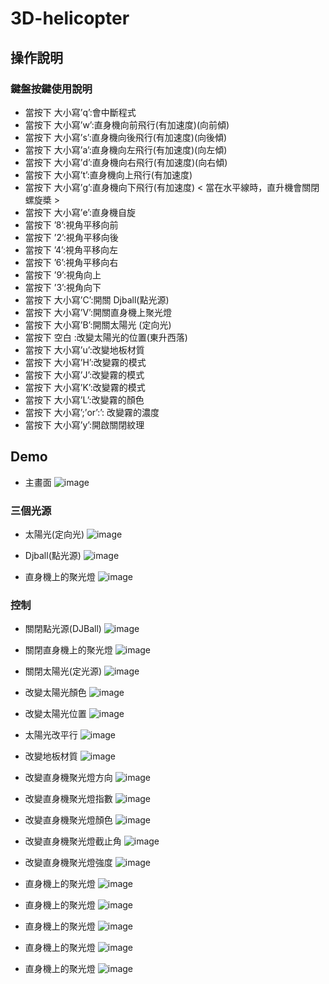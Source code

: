 # 3D-helicopter

## 操作說明

### 鍵盤按鍵使用說明
+ 當按下 大小寫’q’:會中斷程式
+ 當按下 大小寫’w’:直身機向前飛行(有加速度)(向前傾)
+ 當按下 大小寫’s’:直身機向後飛行(有加速度)(向後傾)
+ 當按下 大小寫’a’:直身機向左飛行(有加速度)(向左傾)
+ 當按下 大小寫’d’:直身機向右飛行(有加速度)(向右傾)
+ 當按下 大小寫’t’:直身機向上飛行(有加速度)
+ 當按下 大小寫’g’:直身機向下飛行(有加速度)
< 當在水平線時，直升機會關閉螺旋槳 >
+ 當按下 大小寫’e’:直身機自旋
+ 當按下 ’8’:視角平移向前
+ 當按下 ’2’:視角平移向後
+ 當按下 ’4’:視角平移向左
+ 當按下 ’6’:視角平移向右
+ 當按下 ’9’:視角向上
+ 當按下 ’3’:視角向下
+ 當按下 大小寫’C’:開關 Djball(點光源)
+ 當按下 大小寫’V’:開關直身機上聚光燈
+ 當按下 大小寫’B’:開關太陽光 (定向光)
+ 當按下 空白 :改變太陽光的位置(東升西落)
+ 當按下 大小寫’u’:改變地板材質
+ 當按下 大小寫’H’:改變霧的模式
+ 當按下 大小寫’J’:改變霧的模式
+ 當按下 大小寫’K’:改變霧的模式
+ 當按下 大小寫’L’:改變霧的顏色
+ 當按下 大小寫’;’or’:’: 改變霧的濃度
+ 當按下 大小寫’y’:開啟關閉紋理

## Demo
+ 主畫面
![image](https://github.com/YiKaiWu1125/3D-helicopter/blob/main/picture/主畫面.png)

### 三個光源

+ 太陽光(定向光)
![image](https://github.com/YiKaiWu1125/3D-helicopter/blob/main/picture/太陽光(定向光).png)

+ Djball(點光源)
![image](https://github.com/YiKaiWu1125/3D-helicopter/blob/main/picture/Djball(點光源).png)

+ 直身機上的聚光燈
![image](https://github.com/YiKaiWu1125/3D-helicopter/blob/main/picture/直身機上的聚光燈.png)

### 控制

+ 關閉點光源(DJBall)
![image](https://github.com/YiKaiWu1125/3D-helicopter/blob/main/picture/關閉點光源(DJBall).png)

+ 關閉直身機上的聚光燈
![image](https://github.com/YiKaiWu1125/3D-helicopter/blob/main/picture/關閉直身機上的聚光燈.png)

+ 關閉太陽光(定光源)
![image](https://github.com/YiKaiWu1125/3D-helicopter/blob/main/picture/關閉太陽光(定光源).png)

+ 改變太陽光顏色
![image](https://github.com/YiKaiWu1125/3D-helicopter/blob/main/picture/改變太陽光顏色.png)

+ 改變太陽光位置
![image](https://github.com/YiKaiWu1125/3D-helicopter/blob/main/picture/改變太陽光位置.png)

+ 太陽光改平行
![image](https://github.com/YiKaiWu1125/3D-helicopter/blob/main/picture/太陽光改平行.png)

+ 改變地板材質
![image](https://github.com/YiKaiWu1125/3D-helicopter/blob/main/picture/改變地板材質.png)

+ 改變直身機聚光燈方向
![image](https://github.com/YiKaiWu1125/3D-helicopter/blob/main/picture/改變直身機聚光燈方向.png)

+ 改變直身機聚光燈指數
![image](https://github.com/YiKaiWu1125/3D-helicopter/blob/main/picture/改變直身機聚光燈指數.png)

+ 改變直身機聚光燈顏色
![image](https://github.com/YiKaiWu1125/3D-helicopter/blob/main/picture/改變直身機聚光燈顏色.png)

+ 改變直身機聚光燈截止角
![image](https://github.com/YiKaiWu1125/3D-helicopter/blob/main/picture/改變直身機聚光燈截止角.png)

+ 改變直身機聚光燈強度
![image](https://github.com/YiKaiWu1125/3D-helicopter/blob/main/picture/改變直身機聚光燈強度.png)

+ 直身機上的聚光燈
![image](https://github.com/YiKaiWu1125/3D-helicopter/blob/main/picture/直升機.png)

+ 直身機上的聚光燈
![image](https://github.com/YiKaiWu1125/3D-helicopter/blob/main/picture/直升機.png)

+ 直身機上的聚光燈
![image](https://github.com/YiKaiWu1125/3D-helicopter/blob/main/picture/直升機.png)

+ 直身機上的聚光燈
![image](https://github.com/YiKaiWu1125/3D-helicopter/blob/main/picture/直升機.png)

+ 直身機上的聚光燈
![image](https://github.com/YiKaiWu1125/3D-helicopter/blob/main/picture/直升機.png)

